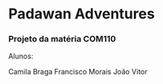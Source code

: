 # Padawan Adventures

<h3> Projeto da matéria COM110 </h3>
<p> Alunos: </p>
<a> Camila Braga </a>
<a> Francisco Morais </a>
<a> João Vitor </a>
